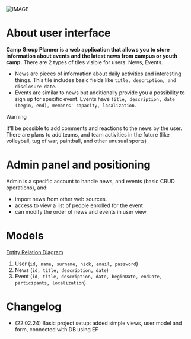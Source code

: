 ![IMAGE](https://cf.bstatic.com/xdata/images/hotel/max1024x768/440079820.jpg?k=2f90bc43ab5620d6aa391955ec0eddefb09866d1fc93e5e243dee7a95bf38418&o=&hp=1)
# About user interface
**Camp Group Planner is a web application that allows you to store information about events and the latest news from campus or youth camp.**
There are 2 types of tiles visible for users: News, Events.
- News are pieces of information about daily activities and interesting things. This tile includes basic fields like `title, description, and disclosure date`.
- Events are similar to news but additionally provide you a possibility to sign up for specific event. Events have `title, description, date (begin, end), members' capacity, localization`.

> [!WARNING]
> It'll be possible to add comments and reactions to the news by the user.
> There are plans to add teams, and team activities in the future (like volleyball, tug of war, paintball, and other unusual sports)

# Admin panel and positioning
Admin is a specific account to handle news, and events (basic CRUD operations), and: 
- import news from other web sources.
- access to view a list of people enrolled for the event
- can modify the order of news and events in user view

# Models
[Entity Relation Diagram](https://viewer.diagrams.net/?tags=%7B%7D&highlight=0000ff&layers=1&nav=1&title=EntityRelationDiagram.drawio#Uhttps%3A%2F%2Fraw.githubusercontent.com%2Fbnszky%2FCampGroupPlanner%2Fmaster%2FEntityRelationDiagram.drawio)
1. User (`id, name, surname, nick, email, password`)
2. News (`id, title, description, date`)
3. Event (`id, title, description, date, beginDate, endDate, participants, localization`)

# Changelog
- (22.02.24) Basic project setup: added simple views, user model and form, connected with DB using EF
